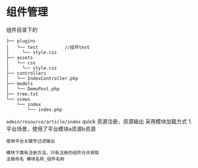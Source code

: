 # 组件管理

组件目录下的
```
├── plugins 
│   └── test          //组件test
│     └── style.css
├── assets
│   └── css
│     └── style.css
├── controllers
│   └── IndexController.php
├── models
│   └── DemoPost.php
├── tree.txt
└── views
    └── index
        └── index.php
```

`admin/resource/article/index`
quick 资源注册，资源输出
采用模块加载方式
    1. 平台场景，使用了平台模块a资源b资源 
    
    使用平台关键字过滤输出
    
    模块下面有注册方法，只有注册的组件允许获取
    注册命名 模块名称_组件名称